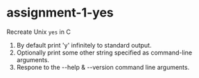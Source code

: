 # assignment-1-yes
Recreate Unix `yes` in C

1. By default print 'y' infinitely to standard output.
2. Optionally print some other string specified as command-line arguments.
3. Respone to the --help & --version command line arguments.
